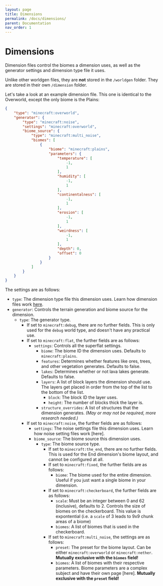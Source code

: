 ```yaml
---
layout: page
title: Dimensions
permalink: /docs/dimensions/
parent: Documentation
nav_order: 1
---
```


# Dimensions
Dimension files control the biomes a dimension uses, as well as the generator settings and dimension type file it uses.

Unlike other worldgen files, they are **not** stored in the `/worldgen` folder. They are stored in their own `/dimension` folder.

Let's take a look at an example dimension file. This one is identical to the Overworld, except the only biome is the Plains:

```json
{
    "type": "minecraft:overworld",
    "generator": {
        "type": "minecraft:noise",
        "settings": "minecraft:overworld",
        "biome_source": {
            "type": "minecraft:multi_noise",
            "biomes": [
                {
                    "biome": "minecraft:plains",
                    "parameters": {
                        "temperature": [
                            -1,
                            1
                        ],
                        "humidity": [
                            -1,
                            1
                        ],
                        "continentalness": [
                            -1,
                            1
                        ],
                        "erosion": [
                            -1,
                            1
                        ],
                        "weirdness": [
                            -1,
                            1
                        ],
                        "depth": 0,
                        "offset": 0
                    }
                }
            ]
        }
    }
}
```

The settings are as follows:

* `type`: The dimension type file this dimension uses. Learn how dimension files work [here](https://apollodatapacks.github.io/worldgen-docs/docs/dimension-types/).
* `generator`: Controls the terrain generation and biome source for the dimension.
	* `type`: The generator type.
		* If set to `minecraft:debug`, there are no further fields. This is only used for the `debug` world type, and doesn't have any practical use.
		* If set to `minecraft:flat`, the further fields are as follows:
			* `settings`: Controls all the superflat settings.
				* `biome`: The biome ID the dimension uses. Defaults to `minecraft:plains`.
				* `features`: Determines whether features like ores, trees, and other vegetation generates. Defaults to false.
				* `lakes`: Determines whether or not lava lakes generate. Defaults to false.
				* `layers`: A list of block layers the dimension should use. The layers get placed in order from the top of the list to the bottom of the list.
					* `block`: The block ID the layer uses.
					* `height`: The number of blocks thick the layer is.
				* `structure_overrides`: A list of structures that the dimension generates. *(May or may not be required, more research needed.)*
		* If set to `minecraft:noise`, the further fields are as follows:
			* `settings`: The noise settings file this dimension uses. Learn how noise setting files work [here].
			* `biome_source`: The biome source this dimension uses.
				* `type`: The biome source type.
					* If set to `minecraft:the_end`, there are no further fields. This is used for the End dimension's biome layout, and cannot be configured at all.
					* If set to `minecraft:fixed`, the further fields are as follows:
						* `biome`: The biome used for the entire dimension. Useful if you just want a single biome in your dimension.
					* If set to `minecraft:checkerboard`, the further fields are as follows:
						* `scale`: Must be an integer between 0 and 62 (inclusive), defaults to 2. Controls the size of biomes on the checkerboard. This value is expontential (i.e. a `scale` of 3 leads to 9x9 chunk areas of a biome)
						* `biomes`: A list of biomes that is used in the checkerboard.
					* If set to `minecraft:multi_noise`, the settings are as follows:
						* `preset`: The preset for the biome layout. Can be either `minecraft:overworld` or `minecraft:nether`. **Mutually exclusive with the `biomes` field!**
						* `biomes`: A list of biomes with their respective parameters. Biome parameters are a complex subject and have their own page [here]. **Mutually exclusive with the `preset` field!**